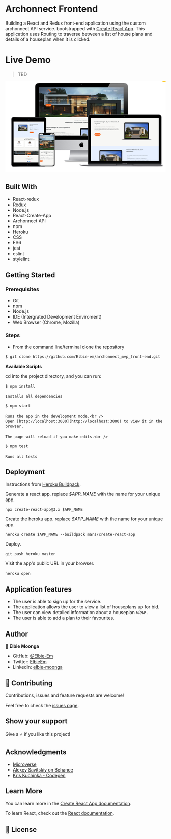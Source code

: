 # Archonnect Frontend
Building a React and Redux front-end application using the custom archonnect API service. bootstrapped with [Create React App](https://github.com/facebook/create-react-app). This application uses Routing to traverse between a list of house plans and details of a houseplan when it is clicked.

# Live Demo

> TBD

![screenshot](public/screenshot.png)

## Built With
- React-redux
- Redux
- Node.js
- React-Create-App
- Archonnect API
- npm
- Heroku
- CSS
- ES6
- jest
- eslint
- stylelint

## Getting Started

### Prerequisites
  * Git
  * npm
  * Node.js
  * IDE (Intergrated Development Enviroment)
  * Web Browser (Chrome, Mozilla)

### Steps
- From the command line/terminal clone the repository

```
$ git clone https://github.com/Elbie-em/archonnect_mvp_front-end.git
```

**Available Scripts**

cd into the project directory, and you can run:

```
$ npm install

Installs all dependencies
```

```
$ npm start

Runs the app in the development mode.<br />
Open [http://localhost:3000](http://localhost:3000) to view it in the browser.

The page will reload if you make edits.<br />
```

```
$ npm test

Runs all tests
```

## Deployment

Instructions from [Heroku Buildpack](https://github.com/mars/create-react-app-buildpack).

Generate a react app.
replace *$APP_NAME* with the name for your unique app.

```
npx create-react-app@3.x $APP_NAME
```
Create the heroku app.
replace *$APP_NAME* with the name for your unique app.

```
heroku create $APP_NAME --buildpack mars/create-react-app
```

Deploy.

```
git push heroku master
```
Visit the app's public URL in your browser.

```
heroku open
```

## Application features

- The user is able to sign up for the service.
- The application allows the user to view a list of houseplans up for bid.
- The user can view detailed information about a houseplan *view* .
- The user is able to add a plan to their favourites.
   
## Author

👤 **Elbie Moonga**

- GitHub: [@Elbie-Em](https://github.com/Elbie-em)
- Twitter: [ElbieEm](https://twitter.com/ElbieEm)
- LinkedIn: [elbie-moonga](https://www.linkedin.com/in/elbiemoonga/) 

## 🤝 Contributing

Contributions, issues and feature requests are welcome!

Feel free to check the [issues page](https://github.com/Elbie-em/archonnect_mvp_front-end/issues).

## Show your support

Give a ⭐️ if you like this project!

## Acknowledgments

- [Microverse](microverse.org)
- [Alexey Savitskiy on Behance](https://www.behance.net/gallery/37706679/Circle-(Landing-page-Dashboard-Mobile-App))
- [Kris Kuchinka - Codepen](https://codepen.io/kriskuchinka/pen/PqMejr)

## Learn More

You can learn more in the [Create React App documentation](https://facebook.github.io/create-react-app/docs/getting-started).

To learn React, check out the [React documentation](https://reactjs.org/).

## 📝 License
